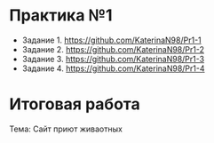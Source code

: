 # Практика №1

* Задание 1. https://github.com/KaterinaN98/Pr1-1
* Задание 2. https://github.com/KaterinaN98/Pr1-2
* Задание 3. https://github.com/KaterinaN98/Pr1-3
* Задание 4. https://github.com/KaterinaN98/Pr1-4

# Итоговая работа

Тема: Сайт приют живаотных
